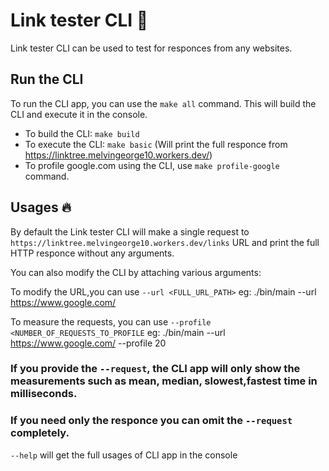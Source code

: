 # Link tester CLI 🌟
Link tester CLI can be used to test for responces from any websites.

## Run the CLI
To run the CLI app, you can use the `make all` command. This will build the CLI and execute it in the console.

- To build the CLI: `make build`
- To execute the CLI: `make basic` (Will print the full responce from https://linktree.melvingeorge10.workers.dev/)
- To profile google.com using the CLI, use `make profile-google` command.


## Usages 🔥
By default the Link tester CLI will make a single request to `https://linktree.melvingeorge10.workers.dev/links` URL and print the full HTTP responce without any arguments.

You can also modify the CLI by attaching various arguments:

To modify the URL,you can use
`--url <FULL_URL_PATH>`
    eg: ./bin/main --url https://www.google.com/

To measure the requests, you can use
`--profile <NUMBER_OF_REQUESTS_TO_PROFILE`
    eg: ./bin/main --url https://www.google.com/ --profile 20

### If you provide the `--request`, the CLI app will only show the measurements such as mean, median, slowest,fastest time in milliseconds.
### If you need only the responce you can omit the `--request` completely.  


`--help` will get the full usages of CLI app in the console 
  